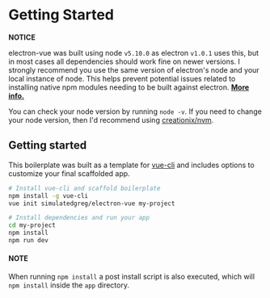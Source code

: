 # Getting Started
**NOTICE**

 electron-vue was built using node `v5.10.0` as electron `v1.0.1` uses this, but in most cases all dependencies should work fine on newer versions. I strongly recommend you use the same version of electron's node and your local instance of node. This helps prevent potential issues related to installing native npm modules needing to be built against electron. [**More info.**](http://electron.atom.io/docs/tutorial/using-native-node-modules/)

 You can check your node version by running `node -v`. If you need to change your node version, then I'd recommend using [creationix/nvm](https://github.com/creationix/nvm/blob/master/README.markdown).
 
 
## Getting started
This boilerplate was built as a template for [vue-cli](https://github.com/vuejs/vue-cli) and includes options to customize your final scaffolded app.

```bash
# Install vue-cli and scaffold boilerplate
npm install -g vue-cli
vue init simulatedgreg/electron-vue my-project

# Install dependencies and run your app
cd my-project
npm install
npm run dev
```

#### NOTE

 When running `npm install` a post install script is also executed, which will `npm install` inside the `app` directory.